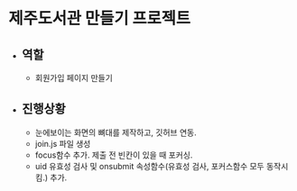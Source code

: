 # 제주도서관 만들기 프로젝트

- ## 역할
  - 회원가입 페이지 만들기


- ## 진행상황
  - 눈에보이는 화면의 뼈대를 제작하고, 깃허브 연동.
  - join.js 파일 생성
  - focus함수 추가. 제출 전 빈칸이 있을 때 포커싱.
  - uid 유효성 검사 및 onsubmit 속성함수(유효성 검사, 포커스함수 모두 동작시킴.) 추가.